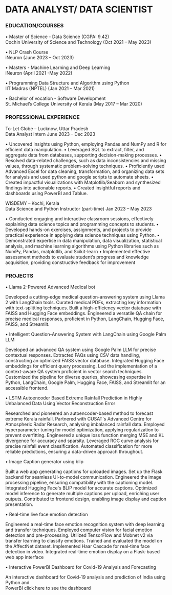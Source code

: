 # DATA ANALYST/ DATA SCIENTIST

### EDUCATION/COURSES
•	Master of Science - Data Science (CGPA: 9.42)                                                                                              
Cochin University of Science and Technology (Oct 2021 – May 2023) 

•	NLP Crash Course                                                                                                                                             
iNeuron (June 2023 – Oct 2023)

•	Masters - Machine Learning and Deep Learning                                                                                          
iNeuron   (April 2021 -May 2022)

•	Programming Data Structure and Algorithm using Python                                                                          
IIT Madras (NPTEL) (Jan 2021 – Mar 2021)

•	Bachelor of vocation - Software Development                                                                                                
St. Michael’s College University of Kerala (May 2017 – Mar 2020)

### PROFESSIONAL EXPERIENCE 


To-Let Globe – Lucknow, Uttar Pradesh                                                                                                                     
Data Analyst Intern
June 2023 – Dec 2023

•	Uncovered insights using Python, employing Pandas and NumPy and R for efficient data manipulation.
•	Leveraged SQL to extract, filter, and aggregate data from databases, supporting decision-making processes.
•	Resolved data-related challenges, such as data inconsistencies and missing values, through systematic problem-solving techniques.
•	Proficiently used Advanced Excel for data cleaning, transformation, and organizing data sets for analysis and used python and google scripts to automate sheets.
•	Created impactful visualizations with Matplotlib/Seaborn and synthesized findings into actionable reports.
•	Created insightful reports and dashboards using PowerBI and Tablue.


WISDEMY – Kochi, Kerala                                                                                                                                         
Data Science and Python Instructor (part-time)
Jan 2023 – May 2023

•	Conducted engaging and interactive classroom sessions, effectively explaining data science topics and programming 
concepts to students.
•	Developed hands-on exercises, assignments, and projects to provide practical experience in applying data science 
techniques using Python.
•	Demonstrated expertise in data manipulation, data visualization, statistical analysis, and machine learning algorithms using Python libraries such as NumPy, Pandas, matplotlib, and Scikit-learn
•	Implemented effective assessment methods to evaluate student’s progress and knowledge acquisition, providing 
constructive feedback for improvement

### PROJECTS

•	Llama 2-Powered Advanced Medical bot

Developed a cutting-edge medical question-answering system using Llama 2 with LangChain tools. Curated medical PDFs, extracting key information with text-splitting techniques. Built a high-efficiency vector database with FAISS and Hugging Face embeddings. Engineered a versatile QA chain for precise medical responses, proficient in Python, LangChain, Hugging Face, FAISS, and Streamlit.

•	Intelligent Question-Answering System with LangChain using Google Palm LLM

Developed an advanced QA system using Google Palm LLM for precise contextual responses. Extracted FAQs using CSV data handling, constructing an optimized FAISS vector database. Integrated Hugging Face embeddings for efficient query processing. Led the implementation of a context-aware QA system proficient in vector search techniques. Customized the pipeline for diverse queries, showcasing expertise in Python, LangChain, Google Palm, Hugging Face, FAISS, and Streamlit for an accessible frontend.

•	LSTM Autoencoder Based Extreme Rainfall Prediction in Highly Unbalanced Data Using Vector Reconstruction Error

Researched and pioneered an autoencoder-based method to forecast extreme Kerala rainfall. Partnered with CUSAT's Advanced Centre for Atmospheric Radar Research, analysing imbalanced rainfall data. Employed hyperparameter tuning for model optimization, applying regularization to prevent overfitting. Engineered a unique loss function merging MSE and KL divergence for accuracy and sparsity. Leveraged ROC curve analysis for precise rainfall event classification. Automated classification for more reliable predictions, ensuring a data-driven approach throughout.

•	Image Caption generator using blip

Built a web app generating captions for uploaded images. Set up the Flask backend for seamless UI-to-model communication. Engineered the image processing pipeline, ensuring compatibility with the captioning model. Integrated Hugging Face's BLIP model for accurate captions. Optimized model inference to generate multiple captions per upload, enriching user outputs. Contributed to frontend design, enabling image display and caption presentation.


•	Real-time live face emotion detection 

Engineered a real-time face emotion recognition system with deep learning and transfer techniques. Employed computer vision for facial emotion detection and pre-processing. Utilized TensorFlow and Mobnet v2 via transfer learning to classify emotions. Trained and evaluated the model on the AffectNet dataset. Implemented Haar Cascade for real-time face detection in video. Integrated real-time emotion display on a Flask-based web app interface

•	Interactive PowerBI Dashboard for Covid-19 Analysis and Forecasting

An interactive dashboard for Covid-19 analysis and prediction of India using Python and    
PowerBI   click here to see the dashboard
